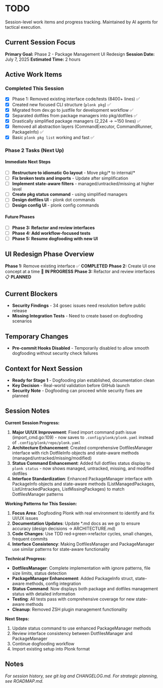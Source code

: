 # TODO

Session-level work items and progress tracking. Maintained by AI agents for tactical execution.

## Current Session Focus

**Primary Goal:** Phase 2 - Package Management UI Redesign
**Session Date:** July 7, 2025
**Estimated Time:** 2 hours

## Active Work Items

### Completed This Session
- [x] Phase 1: Removed existing interface code/tests (8400+ lines) ✅
- [x] Created new focused CLI structure (`plonk pkg`) ✅
- [x] Migrated from dev.go to justfile for development workflow ✅
- [x] Separated dotfiles from package managers into pkg/dotfiles ✅
- [x] Drastically simplified package managers (2,224 → ~150 lines) ✅
- [x] Removed all abstraction layers (CommandExecutor, CommandRunner, PackageInfo) ✅
- [x] Basic `plonk pkg list` working and fast ✅

### Phase 2 Tasks (Next Up)

#### Immediate Next Steps
- [ ] **Restructure to idiomatic Go layout** - Move pkg/* to internal/*
- [ ] **Fix broken tests and imports** - Update after simplification
- [ ] **Implement state-aware filters** - managed/untracked/missing at higher level
- [ ] **Create pkg status command** - using simplified managers
- [ ] **Design dotfiles UI** - plonk dot commands
- [ ] **Design config UI** - plonk config commands

#### Future Phases
- [ ] **Phase 3: Refactor and review interfaces**
- [ ] **Phase 4: Add workflow-focused tests**
- [ ] **Phase 5: Resume dogfooding with new UI**

## UI Redesign Phase Overview

**Phase 1:** Remove existing interface ✅ **COMPLETED**
**Phase 2:** Create UI one concept at a time 🔄 **IN PROGRESS**
**Phase 3:** Refactor and review interfaces 📋 **PLANNED**

## Current Blockers

- **Security Findings** - 34 gosec issues need resolution before public release  
- **Missing Integration Tests** - Need to create based on dogfooding scenarios

## Temporary Changes

- **Pre-commit Hooks Disabled** - Temporarily disabled to allow smooth dogfooding without security check failures

## Context for Next Session

- **Ready for Stage 1** - Dogfooding plan established, documentation clean
- **Key Decision** - Real-world validation before GitHub launch
- **Security Note** - Dogfooding can proceed while security fixes are planned

## Session Notes

**Current Session Progress:**
1. **Major UI/UX Improvement**: Fixed import command path issue (import_cmd.go:109) - now saves to `.config/plonk/plonk.yaml` instead of `.config/plonk/repo/plonk.yaml`
2. **Architecture Enhancement**: Created comprehensive DotfilesManager interface with rich DotfileInfo objects and state-aware methods (managed/untracked/missing/modified)
3. **Status Command Enhancement**: Added full dotfiles status display to `plonk status` - now shows managed, untracked, missing, and modified dotfiles
4. **Interface Standardization**: Enhanced PackageManager interface with PackageInfo objects and state-aware methods (ListManagedPackages, ListUntrackedPackages, ListMissingPackages) to match DotfilesManager patterns

**Working Patterns for This Session:**
1. **Focus Area**: Dogfooding Plonk with real environment to identify and fix UI/UX issues
2. **Documentation Updates**: Update *.md docs as we go to ensure accuracy (design decisions → ARCHITECTURE.md)
3. **Code Changes**: Use TDD red→green→refactor cycles, small changes, frequent commits
4. **Interface Consistency**: Making DotfilesManager and PackageManager use similar patterns for state-aware functionality

**Technical Progress:**
- **DotfilesManager**: Complete implementation with ignore patterns, file size limits, status detection
- **PackageManager Enhancement**: Added PackageInfo struct, state-aware methods, config integration
- **Status Command**: Now displays both package and dotfiles management status with detailed information
- **Testing**: All tests pass with comprehensive coverage for new state-aware methods
- **Cleanup**: Removed ZSH plugin management functionality

**Next Steps:**
1. Update status command to use enhanced PackageManager methods  
2. Review interface consistency between DotfilesManager and PackageManager
3. Continue dogfooding workflow
4. Import existing setup into Plonk format

## Notes

*For session history, see git log and CHANGELOG.md. For strategic planning, see ROADMAP.md.*